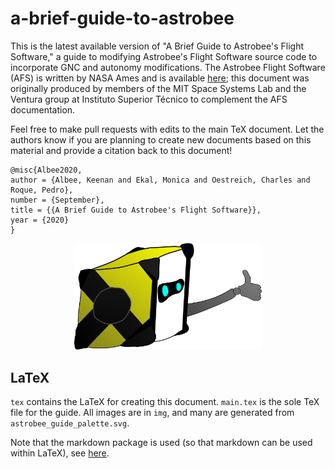 # a-brief-guide-to-astrobee

This is the latest available version of "A Brief Guide to Astrobee's Flight Software," a guide to modifying Astrobee's Flight Software source code to incorporate GNC and autonomy modifications. The Astrobee Flight Software (AFS) is written by NASA Ames and is available [here](https://github.com/nasa/astrobee); this document was originally produced by members of the MIT Space Systems Lab and the Ventura group at Instituto Superior Técnico to complement the AFS documentation.

Feel free to make pull requests with edits to the main TeX document. Let the authors know if you are planning to create new documents based on this material and provide a citation back to this document!


```
@misc{Albee2020,
author = {Albee, Keenan and Ekal, Monica and Oestreich, Charles and Roque, Pedro},
number = {September},
title = {{A Brief Guide to Astrobee's Flight Software}},
year = {2020}
}
```

<p align="center">
<img src="tex/img/astrobee_mascot.png" alt="drawing" width="300" class="center"/>
<p align="center">



## LaTeX

`tex` contains the LaTeX for creating this document. `main.tex` is the sole TeX file for the guide. All images are in `img`, and many are generated from `astrobee_guide_palette.svg`.

Note that the markdown package is used (so that markdown
can be used within LaTeX), see [here](http://mirrors.ibiblio.org/CTAN/macros/generic/markdown/markdown.html).

